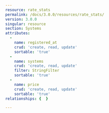 ```yaml
---
resource: rate_stats
permalink: /docs/3.0.0/resources/rate_stats/
version: 3.0.0
singular: resource
section: Systems
attributes:
  -
    name: registered_at
    crud: 'create, read, update'
    sortable: 'true'
  -
    name: systems
    crud: 'create, read, update'
    filter: StringFilter
    sortable: 'true'
  -
    name: price
    crud: 'create, read, update'
    sortable: 'true'
relationships: {  }

---
```


